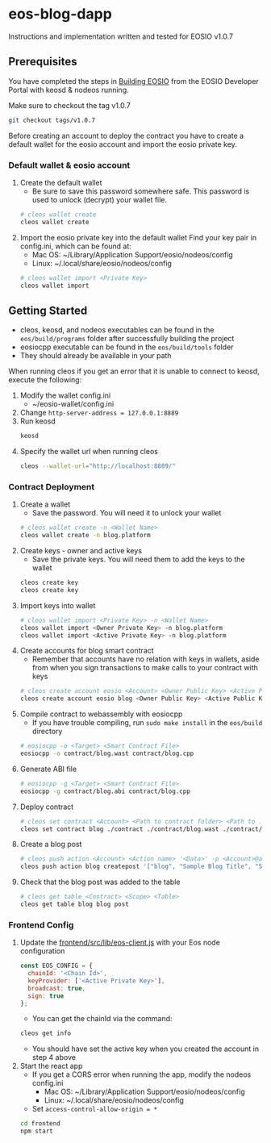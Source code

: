 # eos-blog-dapp

Instructions and implementation written and tested for EOSIO v1.0.7

## Prerequisites

You have completed the steps in [Building EOSIO](https://developers.eos.io/eosio-nodeos/docs/getting-the-code) from the EOSIO Developer Portal with keosd & nodeos running.

Make sure to checkout the tag v1.0.7
```bash
git checkout tags/v1.0.7
```

Before creating an account to deploy the contract you have to create a default wallet for the eosio account and import the eosio private key.

### Default wallet & eosio account

1.  Create the default wallet
    * Be sure to save this password somewhere safe. This password is used to unlock (decrypt) your wallet file.
    ```bash
    # cleos wallet create
    cleos wallet create 
    ```
2.  Import the eosio private key into the default wallet
    Find your key pair in config.ini, which can be found at:
    * Mac OS: ~/Library/Application Support/eosio/nodeos/config
    * Linux: ~/.local/share/eosio/nodeos/config
    ```bash
    # cleos wallet import <Private Key>
    cleos wallet import 
    ```

## Getting Started

* cleos, keosd, and nodeos executables can be found in the `eos/build/programs` folder after successfully building the project
* eosiocpp executable can be found in the `eos/build/tools` folder 
* They should already be available in your path

When running cleos if you get an error that it is unable to connect to keosd, execute the following:
1.  Modify the wallet config.ini
    * ~/eosio-wallet/config.ini
2.  Change `http-server-address = 127.0.0.1:8889`
3.  Run keosd
    ```bash
    keosd
    ```
4.  Specify the wallet url when running cleos
    ```bash
    cleos --wallet-url="http://localhost:8889/"
    ```

### Contract Deployment

1.  Create a wallet
    * Save the password. You will need it to unlock your wallet
    ```bash
    # cleos wallet create -n <Wallet Name>
    cleos wallet create -n blog.platform
    ```
2.  Create keys - owner and active keys
    * Save the private keys. You will need them to add the keys to the wallet
    ```bash
    cleos create key
    cleos create key
    ```
3.  Import keys into wallet
    ```bash
    # cleos wallet import <Private Key> -n <Wallet Name>
    cleos wallet import <Owner Private Key> -n blog.platform
    cleos wallet import <Active Private Key> -n blog.platform
    ```
4.  Create accounts for blog smart contract
    * Remember that accounts have no relation with keys in wallets, aside from when you sign transactions to make calls to your contract with keys
    ```bash
    # cleos create account eosio <Account> <Owner Public Key> <Active Public Key>
    cleos create account eosio blog <Owner Public Key> <Active Public Key>
    ```
5.  Compile contract to webassembly with eosiocpp
    * If you have trouble compiling, run `sudo make install` in the `eos/build` directory
    ```bash
    # eosiocpp -o <Target> <Smart Contract File>
    eosiocpp -o contract/blog.wast contract/blog.cpp
    ```
6.  Generate ABI file
    ```bash
    # eosiocpp -g <Target> <Smart Contract File>
    eosiocpp -g contract/blog.abi contract/blog.cpp
    ```
7.  Deploy contract
    ```bash
    # cleos set contract <Account> <Path to contract folder> <Path to .wast file> <Path to .abi file>
    cleos set contract blog ./contract ./contract/blog.wast ./contract/blog.abi
    ```
8.  Create a blog post
    ```bash
    # cleos push action <Account> <Action name> '<Data>' -p <Account>@active
    cleos push action blog createpost '["blog", "Sample Blog Title", "Sample blog content blah blah", "misc"]' -p blog@active
    ```
9.  Check that the blog post was added to the table
    ```bash
    # cleos get table <Contract> <Scope> <Table>
    cleos get table blog blog post
    ```

### Frontend Config

1.  Update the [frontend/src/lib/eos-client.js](https://github.com/TaraTritt/eos-blog-dapp/blob/master/frontend/src/lib/eos-client.js) with your Eos node configuration
    ```javascript
    const EOS_CONFIG = {
      chainId: '<Chain Id>',
      keyProvider: ['<Active Private Key>'],
      broadcast: true,
      sign: true
    };
    ```
    * You can get the chainId via the command:
    ```bash
    cleos get info
    ```
    * You should have set the active key when you created the account in step 4 above
2.  Start the react app
    * If you get a CORS error when running the app, modify the nodeos config.ini
        * Mac OS: ~/Library/Application Support/eosio/nodeos/config
        * Linux: ~/.local/share/eosio/nodeos/config
    * Set `access-control-allow-origin = *`
    ```bash
    cd frontend
    npm start
    ```
